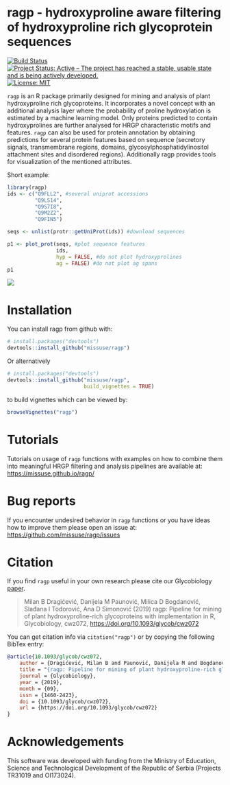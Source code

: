 
<!-- README.md is generated from README.Rmd. Please edit that file -->

# ragp - hydroxyproline aware filtering of hydroxyproline rich glycoprotein sequences

[![Build
Status](https://travis-ci.org/missuse/ragp.svg?branch=master)](https://travis-ci.org/missuse/ragp)
[![Project Status: Active – The project has reached a stable, usable
state and is being actively
developed.](http://www.repostatus.org/badges/latest/active.svg)](http://www.repostatus.org/#active)
[![License:
MIT](https://img.shields.io/badge/License-MIT-blue.svg)](https://opensource.org/licenses/MIT)

`ragp` is an R package primarily designed for mining and analysis of
plant hydroxyproline rich glycoproteins. It incorporates a novel concept
with an additional analysis layer where the probability of proline
hydroxylation is estimated by a machine learning model. Only proteins
predicted to contain hydroxyprolines are further analysed for HRGP
characteristic motifs and features. `ragp` can also be used for protein
annotation by obtaining predictions for several protein features based
on sequence (secretory signals, transmembrane regions, domains,
glycosylphosphatidylinositol attachment sites and disordered regions).
Additionally ragp provides tools for visualization of the mentioned
attributes.

Short example:

``` r
library(ragp)
ids <- c("Q9FLL2", #several uniprot accessions
         "Q9LS14",
         "Q9S7I8",
         "Q9M2Z2",
         "Q9FIN5")

seqs <- unlist(protr::getUniProt(ids)) #download sequences 

p1 <- plot_prot(seqs, #plot sequence features
                ids,
                hyp = FALSE, #do not plot hydroxyprolines
                ag = FALSE) #do not plot ag spans
p1
```

![](https://missuse.github.io/ragp/reference/figures/README-plot_prot-2.svg)

# Installation

You can install ragp from github with:

``` r
# install.packages("devtools")
devtools::install_github("missuse/ragp")
```

Or alternatively

``` r
# install.packages("devtools")
devtools::install_github("missuse/ragp",
                         build_vignettes = TRUE)
```

to build vignettes which can be viewed by:

``` r
browseVignettes("ragp")
```

# Tutorials

Tutorials on usage of `ragp` functions with examples on how to combine
them into meaningful HRGP filtering and analysis pipelines are available
at: <https://missuse.github.io/ragp/>

# Bug reports

If you encounter undesired behavior in `ragp` functions or you have
ideas how to improve them please open an issue at:
<https://github.com/missuse/ragp/issues>

# Citation

If you find `ragp` useful in your own research please cite our
Glycobiology
[paper](https://academic.oup.com/glycob/advance-article-abstract/doi/10.1093/glycob/cwz072/5567434).

> Milan B Dragićević, Danijela M Paunović, Milica D Bogdanović, Slađana
> I Todorović, Ana D Simonović (2019) ragp: Pipeline for mining of plant
> hydroxyproline-rich glycoproteins with implementation in R,
> Glycobiology, cwz072, <https://doi.org/10.1093/glycob/cwz072>

You can get citation info via `citation("ragp")` or by copying the
following BibTex entry:

``` bibtex
@article{10.1093/glycob/cwz072,
    author = {Dragićević, Milan B and Paunović, Danijela M and Bogdanović, Milica D and Todorović, Slađana I and Simonović, Ana D},
    title = "{ragp: Pipeline for mining of plant hydroxyproline-rich glycoproteins with implementation in R}",
    journal = {Glycobiology},
    year = {2019},
    month = {09},
    issn = {1460-2423},
    doi = {10.1093/glycob/cwz072},
    url = {https://doi.org/10.1093/glycob/cwz072}
}
```

# Acknowledgements

This software was developed with funding from the Ministry of Education,
Science and Technological Development of the Republic of Serbia
(Projects TR31019 and OI173024).
